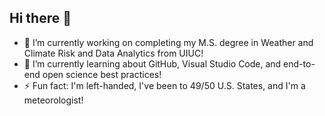 ## Hi there 👋

- 🔭 I’m currently working on completing my M.S. degree in Weather and Climate Risk and Data Analytics from UIUC!
- 🌱 I’m currently learning about GitHub, Visual Studio Code, and end-to-end open science best practices! 
- ⚡ Fun fact: I'm left-handed, I've been to 49/50 U.S. States, and I'm a meteorologist!
